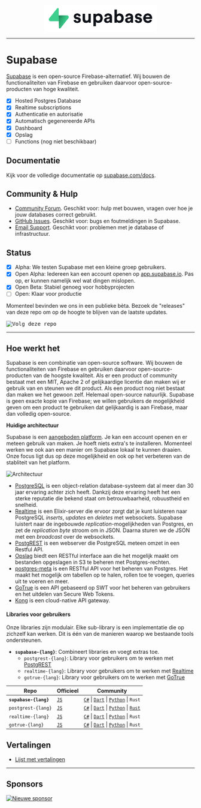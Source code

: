 <p align="center">
  <img width="300" src="https://raw.githubusercontent.com/supabase/supabase/master/web/static/supabase-light-rounded-corner-background.svg"/>
</p>

---

# Supabase

[Supabase](https://supabase.com) is een open-source Firebase-alternatief. Wij bouwen de functionaliteiten van Firebase en gebruiken daarvoor open-source-producten van hoge kwaliteit.

- [x] Hosted Postgres Database
- [x] Realtime subscriptions
- [x] Authenticatie en autorisatie
- [x] Automatisch gegenereerde APIs
- [x] Dashboard
- [x] Opslag
- [ ] Functions (nog niet beschikbaar)

## Documentatie

Kijk voor de volledige documentatie op [supabase.com/docs](https://supabase.com/docs).

## Community & Hulp

- [Community Forum](https://github.com/supabase/supabase/discussions). Geschikt voor: hulp met bouwen, vragen over hoe je jouw databases correct gebruikt.
- [GitHub Issues](https://github.com/supabase/supabase/issues). Geschikt voor: bugs en foutmeldingen in Supabase.
- [Email Support](https://supabase.com/docs/support#business-support). Geschikt voor: problemen met je database of infrastructuur.

## Status

- [x] Alpha: We testen Supabase met een kleine groep gebruikers.
- [x] Open Alpha: Iedereen kan een account openen op [app.supabase.io](https://app.supabase.io). Pas op, er kunnen namelijk wel wat dingen mislopen.
- [x] Open Beta: Stabiel genoeg voor hobbyprojecten
- [ ] Open: Klaar voor productie

Momenteel bevinden we ons in een publieke bèta. Bezoek de "releases" van deze repo om op de hoogte te blijven van de laatste updates.

<kbd><img src="https://gitcdn.link/repo/supabase/supabase/master/web/static/watch-repo.gif" alt="Volg deze repo"/></kbd>

---

## Hoe werkt het

Supabase is een combinatie van open-source software. Wij bouwen de functionaliteiten van Firebase en gebruiken daarvoor open-source-producten van de hoogste kwaliteit. Als er een product of community bestaat met een MIT, Apache 2 of gelijkaardige licentie dan maken wij er gebruik van en steunen we dit product. Als een product nog niet bestaat dan maken we het gewoon zelf. Helemaal open-source natuurlijk. Supabase is geen exacte kopie van Firebase; we willen gebruikers de mogelijkheid geven om een product te gebruiken dat gelijkaardig is aan Firebase, maar dan volledig open-source.

**Huidige architectuur**

Supabase is een [aangeboden platform](https://app.supabase.io). Je kan een account openen en er meteen gebruik van maken. Je hoeft niets extra's te installeren. Momenteel werken we ook aan een manier om Supabase lokaal te kunnen draaien. Onze focus ligt dus op deze mogelijkheid en ook op het verbeteren van de stabliteit van het platform.

![Architectuur](https://supabase.com/docs/assets/images/supabase-architecture-9050a7317e9ec7efb7807f5194122e48.png)

- [PostgreSQL](https://www.postgresql.org/) is een object-relation database-systeem dat al meer dan 30 jaar ervaring achter zich heeft. Dankzij deze ervaring heeft het een sterke reputatie die bekend staat om betrouwbaarheid, robuustheid en snelheid.
- [Realtime](https://github.com/supabase/realtime) is een Elixir-server die ervoor zorgt dat je kunt luisteren naar PostgreSQL _inserts_, _updates_ en _deletes_ met websockets. Supabase luistert naar de ingebouwde _replication_-mogelijkheden van Postgres, en zet de _replication byte_ stroom om in JSON. Daarna sturen we de JSON met een _broadcast_ over de websockets.
- [PostgREST](http://postgrest.org/) is een webserver die PostgreSQL meteen omzet in een Restful API.
- [Opslag](https://github.com/supabase/storage-api) biedt een RESTful interface aan die het mogelijk maakt om bestanden opgeslagen in S3 te beheren met Postgres-rechten.
- [postgres-meta](https://github.com/supabase/postgres-meta) is een RESTful API voor het beheren van Postgres. Het maakt het mogelijk om tabellen op te halen, rollen toe te voegen, queries uit te voeren en meer.
- [GoTrue](https://github.com/netlify/gotrue) is een API gebaseerd op SWT voor het beheren van gebruikers en het uitdelen van Secure Web Tokens.
- [Kong](https://github.com/Kong/kong) is een cloud-native API gateway.

#### Libraries voor gebruikers

Onze libraries zijn modulair. Elke sub-library is een implementatie die op zichzelf kan werken. Dit is één van de manieren waarop we bestaande tools ondersteunen.

- **`supabase-{lang}`**: Combineert libraries en voegt extras toe.
  - `postgrest-{lang}`: Library voor gebruikers om te werken met [PostgREST](https://github.com/postgrest/postgrest)
  - `realtime-{lang}`: Library voor gebruikers om te werken met [Realtime](https://github.com/supabase/realtime)
  - `gotrue-{lang}`: Library voor gebruikers om te werken met [GoTrue](https://github.com/netlify/gotrue)

| Repo                  | Officieel                                        | Community                                                                                                                                                                                                                  |
| --------------------- | ------------------------------------------------ | -------------------------------------------------------------------------------------------------------------------------------------------------------------------------------------------------------------------------- |
| **`supabase-{lang}`** | [`JS`](https://github.com/supabase/supabase-js)  | [`C#`](https://github.com/supabase/supabase-csharp) \| [`Dart`](https://github.com/supabase/supabase-dart) \| [`Python`](https://github.com/supabase/supabase-py) \| `Rust`                                                |
| `postgrest-{lang}`    | [`JS`](https://github.com/supabase/postgrest-js) | [`C#`](https://github.com/supabase/postgrest-csharp) \| [`Dart`](https://github.com/supabase/postgrest-dart) \| [`Python`](https://github.com/supabase/postgrest-py) \| [`Rust`](https://github.com/supabase/postgrest-rs) |
| `realtime-{lang}`     | [`JS`](https://github.com/supabase/realtime-js)  | [`C#`](https://github.com/supabase/realtime-csharp) \| [`Dart`](https://github.com/supabase/realtime-dart) \| [`Python`](https://github.com/supabase/realtime-py) \| `Rust`                                                |
| `gotrue-{lang}`       | [`JS`](https://github.com/supabase/gotrue-js)    | [`C#`](https://github.com/supabase/gotrue-csharp) \| [`Dart`](https://github.com/supabase/gotrue-dart) \| [`Python`](https://github.com/supabase/gotrue-py) \| `Rust`                                                      |

## Vertalingen

- [Lijst met vertalingen](/i18n/languages.md)

---

## Sponsors

[![Nieuwe sponsor](https://user-images.githubusercontent.com/10214025/90518111-e74bbb00-e198-11ea-8f88-c9e3c1aa4b5b.png)](https://github.com/sponsors/supabase)
